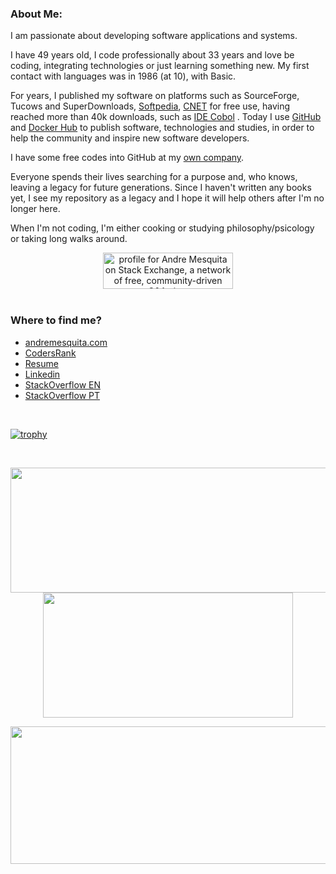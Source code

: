 ### About Me:    
I am passionate about developing software applications and systems.

I have 49 years old, I code professionally about 33 years and love be coding, integrating technologies or just learning something new. My first contact with languages was in 1986 (at 10), with Basic.

For years, I published my software on platforms such as SourceForge, Tucows and SuperDownloads, <a href="https://www.softpedia.com/get/Programming/SDK-DDK/IDE-Cobol.shtml">Softpedia</a>, <a href="https://download.cnet.com/ide-cobol/3000-2212_4-10562275.html">CNET</a> for free use, having reached more than 40k downloads, such as <a href="https://github.com/avmesquita/idecobol">IDE Cobol</a> . Today I use <a href="https://github.com/avmesquita">GitHub</a> and <a href="https://hub.docker.com/u/avmesquita">Docker Hub</a> to publish software, technologies and studies, in order to help the community and inspire new software developers.

I have some free codes into GitHub at my <a href="https://github.com/avm-sistemas">own company</a>.

Everyone spends their lives searching for a purpose and, who knows, leaving a legacy for future generations. Since I haven't written any books yet, I see my repository as a legacy and I hope it will help others after I'm no longer here.

When I'm not coding, I'm either cooking or studying philosophy/psicology or taking long walks around.

<div align="center">
  <a href="https://stackexchange.com/users/3316144"><img src="https://stackexchange.com/users/flair/3316144.png" width="208" height="58" alt="profile for Andre Mesquita on Stack Exchange, a network of free, community-driven Q&amp;A sites" title="profile for Andre Mesquita on Stack Exchange, a network of free, community-driven Q&amp;A sites"></a>
</div>

<div>&nbsp;</div>

### Where to find me?

<ul>
  <li><a href="https://andremesquita.com">andremesquita.com</a></li>
  <li><a href="https://profile.codersrank.io/user/avmesquita">CodersRank</a></li>
  <li><a href="https://avmesquita.github.io">Resume</a></li>
  <li><a href="https://linkedin.com/in/avmesquita">Linkedin</a></li>
  <li><a href="https://stackoverflow.com/users/2788478/andre-mesquita">StackOverflow EN</a></li>  
  <li><a href="https://pt.stackoverflow.com/users/21263/andre-mesquita">StackOverflow PT</a></li>  
</ul>

<div>&nbsp;</div>

[![trophy](https://github-profile-trophy.vercel.app/?username=avmesquita&theme=kimbie_dark)](https://github.com/ryo-ma/github-profile-trophy)

<div>&nbsp;</div>

<p align="center">
  <img width="600" height="200" src="https://github-readme-stats.vercel.app/api?username=avmesquita&show_icons=true&theme=vision-friendly-dark">
  <img width="400" height="200" src="https://github-readme-stats.vercel.app/api/top-langs/?username=avmesquita&langs_count=6&layout=compact&theme=vision-friendly-dark">
</p>

<p align="center">
  <img width="800" height="220" src="https://streak-stats.demolab.com?user=avmesquita&theme=highcontrast&hide_border=true&border_radius=5&card_width=800">
</p>

<div id="header" align="center">
  <img src="https://komarev.com/ghpvc/?username=avmesquita&style=for-the-badge&color=orange" alt=""/>
</div>

<br><br><br>

